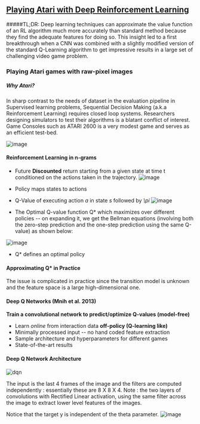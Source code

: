 ## [Playing Atari with Deep Reinforcement Learning](https://www.cs.toronto.edu/~vmnih/docs/dqn.pdf)


#####TL;DR:
Deep learning techniques can approximate the value function of an RL algorithm much more accurately than standard method
because they find the adequate features for doing so. This insight led to a first breakthrough when a CNN was combined with a slightly modified version of the standard Q-Learning algorithm to get impressive results in a large set of challenging video game problem.


### Playing Atari games with raw-pixel images
##### Why Atari?
In sharp contrast to the needs of dataset in the evaluation pipeline in Supervised learning problems, Sequential Decision Making (a.k.a Reinforcement Learning) requires closed loop systems. Researchers designing simulators to test their algorithms is a blatant conflict of interest. Game Consoles such as ATARI 2600 is a very modest game and serves as an efficient test-bed.

![image](https://cloud.githubusercontent.com/assets/7057078/16360587/fa135474-3b1f-11e6-854b-a35878afbbd4.png)

#### Reinforcement Learning in n-grams

* Future **Discounted** return starting from a given state at time t conditioned on the actions taken in the trajectory.
![image](https://cloud.githubusercontent.com/assets/7057078/16360614/1bdadc84-3b21-11e6-836e-f9bba3232534.png)
* Policy maps states to actions
* Q-Value of executing action *a* in state *s* followed by *\pi*
![image](https://cloud.githubusercontent.com/assets/7057078/16360615/290284c0-3b21-11e6-8096-62c3f3652f33.png)

* The Optimal Q-value function Q* which maximizes over different policies -- on expanding it, we get the Bellman equations (involving both the zero-step prediction and the one-step prediction using the same Q-value) as shown below:

![image](https://cloud.githubusercontent.com/assets/7057078/16360630/b01cdaf0-3b21-11e6-8f39-06a2162e8d56.png)

* Q* defines an optimal policy 

#### Approximating Q* in Practice

The issue is complicated in practice since the transition model is unknown and the feature space is a large high-dimensional one.

#### Deep Q Networks (Mnih et al. 2013)

**Train a convolutional network to predict/optimize Q-values (model-free)**
* Learn *online* from interaction data **off-policy (Q-learning like)**
* Minimally processed input -- no hand coded feature extraction
* Sample architecture and hyperparameters for different games
* State-of-the-art results

#### Deep Q Network Architecture

![dqn](https://cloud.githubusercontent.com/assets/7057078/16360672/13b5ab36-3b23-11e6-8b15-ce8ea5883856.jpg)

The input is the last 4 frames of the image and the filters are computed independently : essentially these are 8 X 8 X 4.
Note : the two layers of convolutions with Rectified Linear activation, using the same filter across the image to extract lower level features of the images.

Notice that the target y is independent of the theta parameter.
![image](https://cloud.githubusercontent.com/assets/7057078/16360685/b0f1434c-3b23-11e6-8e06-f0ccf10a761a.png)



